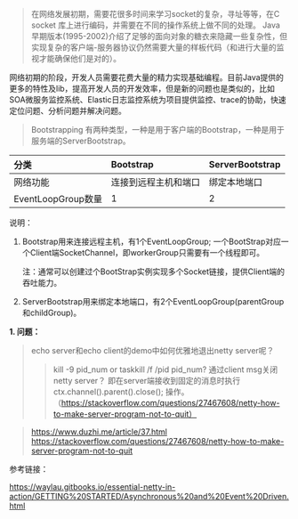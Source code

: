 
> 在网络发展初期，需要花很多时间来学习socket的复杂，寻址等等，在C socket 库上进行编码，并需要在不同的操作系统上做不同的处理。
Java 早期版本(1995-2002)介绍了足够的面向对象的糖衣来隐藏一些复杂性，但实现复杂的客户端-服务器协议仍然需要大量的样板代码（和进行大量的监视才能确保他们是对的）。

网络初期的阶段，开发人员需要花费大量的精力实现基础编程。目前Java提供的更多的特性及lib，提高开发人员的开发效率，但是新的问题也是类似的，比如SOA微服务监控系统、Elastic日志监控系统为项目提供监控、trace的协助，快速定位问题、分析问题并解决问题。

> Bootstrapping 有两种类型，一种是用于客户端的Bootstrap，一种是用于服务端的ServerBootstrap。
>
| 分类	  | Bootstrap |  ServerBootstrap |
| :------ | :-------  | :--------- |
| 网络功能	        | 连接到远程主机和端口  | 绑定本地端口
| EventLoopGroup数量	| 1	                 | 2

说明：

1. Bootstrap用来连接远程主机，有1个EventLoopGroup;
一个BootStrap对应一个Client端SocketChannel，即workerGroup只需要有一个线程即可。
	
  	注：通常可以创建过个BootStrap实例实现多个Socket链接，提供Client端的吞吐能力。

2. ServerBootstrap用来绑定本地端口，有2个EventLoopGroup(parentGroup和childGroup)。


**1.  问题：**
> echo server和echo client的demo中如何优雅地退出netty server呢？
>> kill -9 pid_num or taskkill /f /pid pid_num?
>> 通过client msg关闭netty server？
即在server端接收到固定的消息时执行 ctx.channel().parent().close(); 操作。（https://stackoverflow.com/questions/27467608/netty-how-to-make-server-program-not-to-quit）

> https://www.duzhi.me/article/37.html
> https://stackoverflow.com/questions/27467608/netty-how-to-make-server-program-not-to-quit

参考链接：

https://waylau.gitbooks.io/essential-netty-in-action/GETTING%20STARTED/Asynchronous%20and%20Event%20Driven.html
